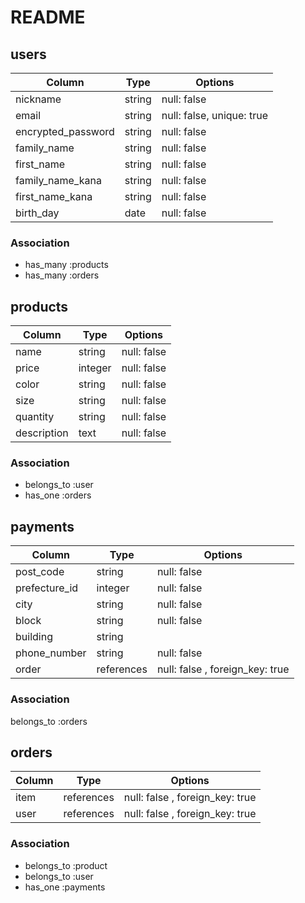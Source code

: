 # README
## users

| Column            | Type   | Options                  |
|-------------------|--------|--------------------------|
| nickname          | string | null: false              |
| email             | string | null: false, unique: true|
| encrypted_password| string | null: false              |
| family_name       | string | null: false              |
| first_name        | string | null: false              |
| family_name_kana  | string | null: false              |
| first_name_kana   | string | null: false              |
| birth_day         | date   | null: false              |

### Association
* has_many :products
* has_many :orders


## products

| Column        | Type   | Options     |
|---------------|--------|-------------|
| name          | string | null: false |
| price         | integer | null: false |
| color         | string | null: false |
| size          | string | null: false |
| quantity      | string | null: false |
| description   | text   | null: false |

### Association
- belongs_to :user
- has_one :orders


## payments

| Column           | Type   | Options     |
|------------------|--------|-------------|
| post_code        | string | null: false |
| prefecture_id    | integer | null: false |
| city             | string | null: false |
| block          | string | null: false |
| building    | string |              |
| phone_number     | string | null: false|
| order   | references | null: false , foreign_key: true |

### Association
belongs_to :orders


## orders

| Column          | Type   | Options     |
|-----------------|--------|-------------|
| item    | references  | null: false , foreign_key: true |
| user    | references  | null: false , foreign_key: true |


### Association
- belongs_to :product
- belongs_to :user
- has_one :payments
